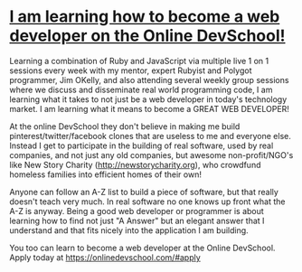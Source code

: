 # [I am learning how to become a web developer on the Online DevSchool!](https://onlinedevschool.com)

Learning a combination of Ruby and JavaScript via multiple live 1 on 1 sessions every week with my mentor, expert Rubyist and Polygot programmer, Jim OKelly, and also attending several weekly group sessions where we discuss and disseminate real world programming code, I am learning what it takes to not just be a web developer in today's technology market. I am learning what it means to become a GREAT WEB DEVELOPER!

At the online DevSchool they don't believe in making me build pinterest/twitter/facebook clones that are useless to me and everyone else. Instead I get to participate in the building of real software, used by real companies, and not just any old companies, but awesome non-profit/NGO's like New Story Charity (http://newstorycharity.org), who crowdfund homeless families into efficient homes of their own!

Anyone can follow an A-Z list to build a piece of software, but that really doesn't teach very much. In real software no one knows up front what the A-Z is anyway. Being a good web developer or programmer is about learning how to find not just "A Answer" but an elegant answer that I understand and that fits nicely into the application I am building.

You too can learn to become a web developer at the Online DevSchool. Apply today at https://onlinedevschool.com/#apply

